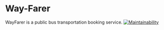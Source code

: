 # Way-Farer
WayFarer is a public bus transportation booking service.
[![Maintainability](https://api.codeclimate.com/v1/badges/7c3f8da2d189be616172/maintainability)](https://codeclimate.com/github/amkayondo/Way-Farer/maintainability)
